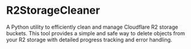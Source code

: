 # R2StorageCleaner
A Python utility to efficiently clean and manage Cloudflare R2 storage buckets. This tool provides a simple and safe way to delete objects from your R2 storage with detailed progress tracking and error handling.
